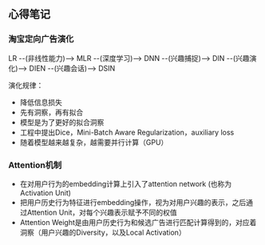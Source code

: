 
## 心得笔记


### 淘宝定向广告演化

LR --(非线性能力)--> MLR --(深度学习)--> DNN --(兴趣捕捉)--> DIN --(兴趣演化)--> DIEN --(兴趣会话)--> DSIN

演化规律：
* 降低信息损失
* 先有洞察，再有拟合
* 模型是为了更好的拟合洞察
* 工程中提出Dice，Mini-Batch Aware Regularization，auxiliary loss
* 随着模型越来越复杂，越需要并行计算（GPU）


### Attention机制
* 在对用户行为的embedding计算上引入了attention network (也称为Activation Unit) 
* 把用户历史行为特征进行embedding操作，视为对用户兴趣的表示，之后通过Attention Unit，对每个兴趣表示赋予不同的权值
* Attention Weight是由用户历史行为和候选广告进行匹配计算得到的，对应着洞察（用户兴趣的Diversity，以及Local Activation）


